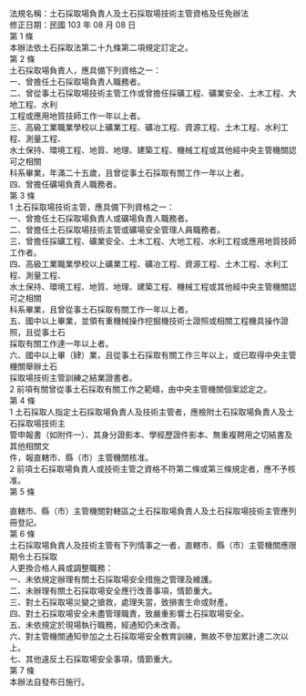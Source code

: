 法規名稱：土石採取場負責人及土石採取場技術主管資格及任免辦法  
修正日期：民國 103 年 08 月 08 日  
第 1 條  
本辦法依土石採取法第二十九條第二項規定訂定之。  
第 2 條  
土石採取場負責人，應具備下列資格之一：  
一、曾擔任土石採取場負責人職務者。  
二、曾從事土石採取場技術主管工作或曾擔任採礦工程、礦業安全、土木工程、大地工程、水利  
工程或應用地質技師工作一年以上者。  
三、高級工業職業學校以上礦業工程、礦冶工程、資源工程、土木工程、水利工程、測量工程、  
水土保持、環境工程、地質、地理、建築工程、機械工程或其他經中央主管機關認可之相關  
科系畢業，年滿二十五歲，且曾從事土石採取有關工作一年以上者。  
四、曾擔任礦場負責人職務者。  
第 3 條  
1 土石採取場技術主管，應具備下列資格之一：  
一、曾擔任土石採取場負責人或礦場負責人職務者。  
二、曾擔任土石採取場技術主管或礦場安全管理人員職務者。  
三、曾擔任採礦工程、礦業安全、土木工程、大地工程、水利工程或應用地質技師工作者。  
四、高級工業職業學校以上礦業工程、礦冶工程、資源工程、土木工程、水利工程、測量工程、  
水土保持、環境工程、地質、地理、建築工程、機械工程或其他經中央主管機關認可之相關  
科系畢業，且曾從事土石採取有關工作一年以上者。  
五、國中以上畢業，並領有重機械操作挖掘機技術士證照或相關工程機具操作證照，且從事土石  
採取有關工作達一年以上者。  
六、國中以上畢（肄）業，且從事土石採取有關工作三年以上，或已取得中央主管機關舉辦土石  
採取場技術主管訓練之結業證書者。  
2 前項有關曾從事土石採取有關工作之範疇，由中央主管機關個案認定之。  
第 4 條  
1 土石採取人指定土石採取場負責人及技術主管者，應檢附土石採取場負責人及土石採取場技術主  
管申報書（如附件一）、其身分證影本、學經歷證件影本、無重複聘用之切結書及其他相關文  
件，報直轄市、縣（市）主管機關核准。  
2 前項土石採取場負責人或技術主管之資格不符第二條或第三條規定者，應不予核准。  
第 5 條  


直轄市、縣（市）主管機關對轄區之土石採取場負責人及土石採取場技術主管應列冊登記。  
第 6 條  
土石採取場負責人及技術主管有下列情事之一者，直轄市、縣（市）主管機關應限期令土石採取  
人更換合格人員或調整職務：  
一、未依規定辦理有關土石採取場安全措施之管理及維護。  
二、未辦理有關土石採取場安全應行改善事項，情節重大。  
三、對土石採取場災變之搶救，處理失當，致損害生命或財產。  
四、對土石採取場安全未盡管理職責，致嚴重影響土石採取場安全。  
五、未依規定於現場執行職務，經通知仍未改善。  
六、對主管機關通知參加之土石採取場安全教育訓練，無故不參加累計達二次以上。  
七、其他違反土石採取場安全事項，情節重大。  
第 7 條  
本辦法自發布日施行。  


